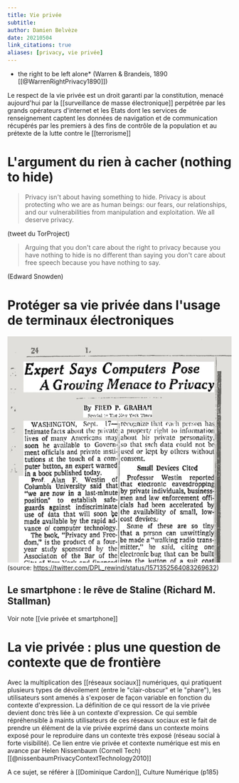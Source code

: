 ```yaml
---
title: Vie privée
subtitle:
author: Damien Belvèze
date: 20210504
link_citations: true
aliases: [privacy, vie privée]
---
```


* the right to be left alone* (Warren & Brandeis, 1890 [[@WarrenRightPrivacy1890]])

Le respect de la vie privée est un droit garanti par la constitution, menacé aujourd'hui par la [[surveillance de masse électronique]] perpétrée par les grands opérateurs d'internet et les Etats dont les services de renseignement captent les données de navigation et de communication récupérés par les premiers à des fins de contrôle de la population et au prétexte de la lutte contre le [[terrorisme]]

# L'argument du rien à cacher (nothing to hide)

>Privacy isn't about having something to hide. Privacy is about protecting who we are as human beings: our fears, our relationships, and our vulnerabilities from manipulation and exploitation. We all deserve privacy.

(tweet du TorProject)

>Arguing that you don't care about the right to privacy because you have nothing to hide is no different than saying you don't care about free speech because you have nothing to say.

(Edward Snowden)

# Protéger sa vie privée dans l'usage de terminaux électroniques

![Quand le New-York Times s'inquiétait déjà en 1967 des menaces de l'informatique sur la vie privée](images/NYT_privacy.jpg)
(source: https://twitter.com/DPL_rewind/status/1571352564083269632)

## Le smartphone : le rêve de Staline (Richard M. Stallman)

Voir note [[vie privée et smartphone]]

# La vie privée : plus une question de contexte que de frontière

Avec la multiplication des [[réseaux sociaux]] numériques, qui pratiquent plusieurs types de dévoilement (entre le "clair-obscur" et le "phare"), les utilisateurs sont amenés à s'exposer de façon variable en fonction du contexte d'expression. 
La définition de ce qui ressort de la vie privée devient donc très liée à un contexte d'expression. 
Ce qui semble répréhensible à maints utilisateurs de ces réseaux sociaux est le fait de prendre un élément de la vie privée exprimé dans un contexte moins exposé pour le reproduire dans un contexte très exposé (réseau social à forte visibilité).
Ce lien entre vie privée et contexte numérique est mis en avance par Helen Nissenbaum (Cornell Tech)[[@nissenbaumPrivacyContextTechnology2010]]

A ce sujet, se référer à [[Dominique Cardon]], Culture Numérique (p185)